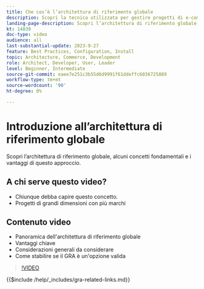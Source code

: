 ```yaml
---
title: Che cos’è l’architettura di riferimento globale
description: Scopri la tecnica utilizzata per gestire progetti di e-commerce complessi denominati Global Reference Architecture
landing-page-description: Scopri l’architettura di riferimento globale e come viene utilizzata con Adobe Commerce
kt: 14039
doc-type: video
audience: all
last-substantial-update: 2023-9-27
feature: Best Practices, Configuration, Install
topic: Architecture, Commerce, Development
role: Architect, Developer, User, Leader
level: Beginner, Intermediate
source-git-commit: eaee7e251c3b55d6d9991f61ddeffc6036725889
workflow-type: tm+mt
source-wordcount: '90'
ht-degree: 0%

---
```


# Introduzione all’architettura di riferimento globale

Scopri l’architettura di riferimento globale, alcuni concetti fondamentali e i vantaggi di questo approccio.

## A chi serve questo video?

* Chiunque debba capire questo concetto.
* Progetti di grandi dimensioni con più marchi

## Contenuto video

* Panoramica dell&#39;architettura di riferimento globale
* Vantaggi chiave
* Considerazioni generali da considerare
* Come stabilire se il GRA è un&#39;opzione valida

>[!VIDEO](https://video.tv.adobe.com/v/3424597?learn=on)

{{$include /help/_includes/gra-related-links.md}}
